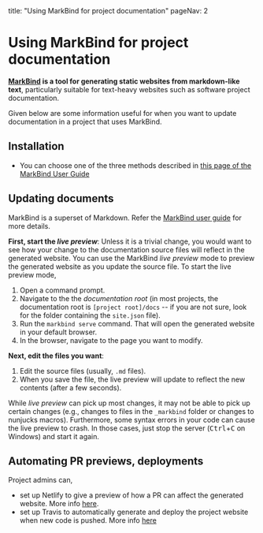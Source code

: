 <frontmatter>
  title: "Using MarkBind for project documentation"
  pageNav: 2
</frontmatter>

# Using MarkBind for project documentation

<div class="lead">

**[MarkBind](https://markbind.org) is a tool for generating static websites from markdown-like text**, particularly suitable for text-heavy websites such as software project documentation.
</div>

Given below are some information useful for when you want to update documentation in a project that uses MarkBind.

<!-- --------------------------------------------------------------------------------------------------- -->

## Installation

* You can choose one of the three methods described in [this page of the MarkBind User Guide](https://markbind.org/userGuide/gettingStarted.html)

<!-- --------------------------------------------------------------------------------------------------- -->

## Updating documents

<box type="info" seamless>

MarkBind is a superset of Markdown. Refer the [MarkBind user guide](https://markbind.org/userGuide/gettingStarted.html) for more details.
</box>

**First, start the _live preview_**: Unless it is a trivial change, you would want to see how your change to the documentation source files will reflect in the generated website. You can use the MarkBind _live preview_ mode to preview the generated website as you update the source file. To start the live preview mode,
1. Open a command prompt.
1. Navigate to the the _documentation root_ (in most projects, the documentation root is `[project root]/docs` -- if you are not sure, look for the folder containing the `site.json` file).
1. Run the `markbind serve` command. That will open the generated website in your default browser.
1. In the browser, navigate to the page you want to modify.

**Next, edit the files you want**:
1. Edit the source files (usually, `.md` files).
1. When you save the file, the live preview will update to reflect the new contents (after a few seconds).

<box type="warning" seamless>

While _live preview_ can pick up most changes, it may not be able to pick up certain changes (e.g., changes to files in the `_markbind` folder or changes to nunjucks macros). Furthermore, some syntax errors in your code can cause the live preview to crash. In those cases, just stop the server (<kbd>Ctrl</kbd>+<kbd>C</kbd> on Windows) and start it again.
</box>

## Automating PR previews, deployments

Project admins can,
* set up Netlify to give a preview of how a PR can affect the generated website. More info [here](https://markbind.org/userGuide/deployingTheSite.html#deploying-to-netlify).
* set up Travis to automatically generate and deploy the project website when new code is pushed. More info [here](https://markbind.org/userGuide/deployingTheSite.html#deploying-to-github-pages)

